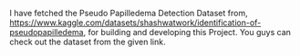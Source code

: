 I have fetched the Pseudo Papilledema Detection Dataset from, https://www.kaggle.com/datasets/shashwatwork/identification-of-pseudopapilledema, for building and developing this Project. You guys can check out the dataset from the given link.
